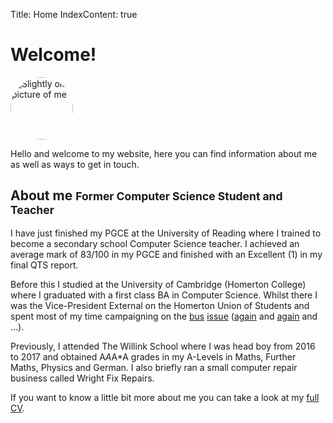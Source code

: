 Title: Home
IndexContent: true

# Welcome!
<img src="images/photo.jpg" height="100" width="100" alt="Slightly old picture of me" style="border-radius:50%"></img>

Hello and welcome to my website, here you can find information about me as well as ways to get in touch.

## About me <small>Former Computer Science Student and Teacher</small>

I have just finished my PGCE at the University of Reading where I trained to become a secondary school Computer Science teacher. I achieved an average mark of 83/100 in my PGCE and finished with an Excellent (1) in my final QTS report.

Before this I studied at the University of Cambridge (Homerton College) where I graduated with a first class BA in Computer Science. Whilst there I was the Vice-President External on the Homerton Union of Students and spent most of my time campaigning on the [bus](https://www.varsity.co.uk/news/19253) [issue](https://thetab.com/uk/cambridge/2020/05/19/girton-is-finally-on-the-map-but-homerton-and-wolfson-still-arent-problems-with-the-new-u-bus-plans-137652) ([again](https://thetab.com/uk/cambridge/2020/01/14/university-bus-service-currently-failing-disabled-students-at-girton-and-homerton-129885) and [again](https://www.varsity.co.uk/news/18903) and ...).

Previously, I attended The Willink School where I was head boy from 2016 to 2017 and obtained A*A*A*A grades in my A-Levels in Maths, Further Maths, Physics and German. I also briefly ran a small computer repair business called Wright Fix Repairs.

If you want to know a little bit more about me you can take a look at my [full CV](pages/cv.html).